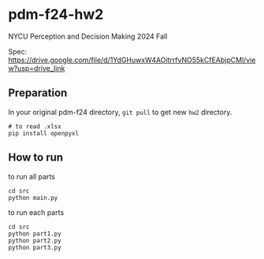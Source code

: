 # pdm-f24-hw2
NYCU Perception and Decision Making 2024 Fall

Spec: https://drive.google.com/file/d/1YdGHuwxW4AOitrrfvNO55kCfEAbjpCMl/view?usp=drive_link

## Preparation
In your original pdm-f24 directory, `git pull` to get new `hw2` directory.
```
# to read .xlsx
pip install openpyxl
```

## How to run
to run all parts
```
cd src
python main.py
```
to run each parts
```
cd src
python part1.py
python part2.py
python part3.py
```